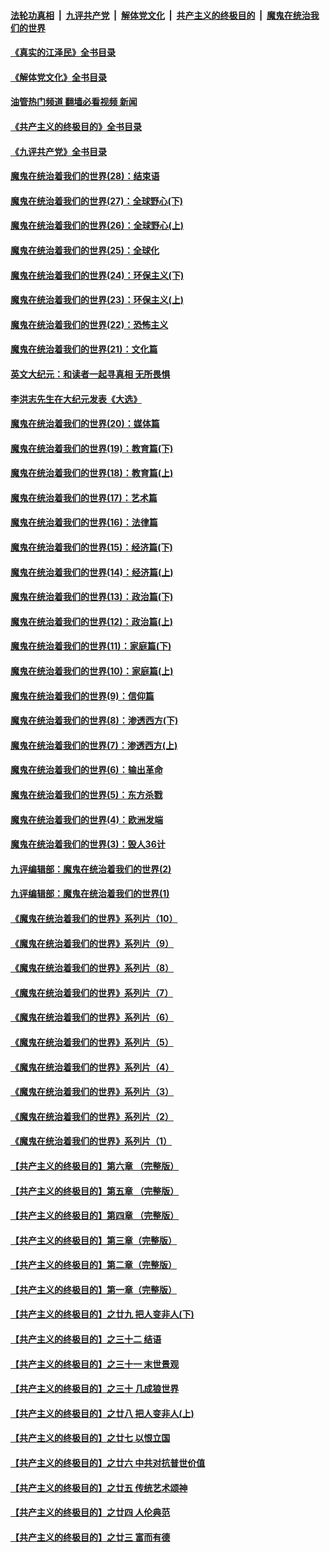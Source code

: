 ####  [法轮功真相](../../../../basic/blob/master/README.md?t=05241831) &nbsp;|&nbsp; [九评共产党](../../../../9ping.md/blob/master/README.md?t=05241831) &nbsp;|&nbsp; [解体党文化](../../../../jtdwh.md/blob/master/README.md?t=05241831)  &nbsp;|&nbsp; [共产主义的终极目的](../../../../gczydzjmd.md/blob/master/README.md?t=05241831) &nbsp;|&nbsp; [魔鬼在统治我们的世界](../../../../mgztzwmdsj.md/blob/master/README.md?t=05241831) 

#### [《真实的江泽民》全书目录](../pages/nsc422/n13721399.md?t=05241831) 

#### [《解体党文化》全书目录](../pages/nsc422/n13721157.md?t=05241831) 

#### [油管热门频道 翻墙必看视频 新闻](http://45.76.130.85:81/youtube.html?05241831)

#### [《共产主义的终极目的》全书目录](../pages/nsc422/n13721048.md?t=05241831) 

#### [《九评共产党》全书目录](../pages/nsc422/n13708085.md?t=05241831) 

#### [魔鬼在统治着我们的世界(28)：结束语](../pages/nsc422/n10936246.md?t=05241831) 

#### [魔鬼在统治着我们的世界(27)：全球野心(下)](../pages/nsc422/n10928319.md?t=05241831) 

#### [魔鬼在统治着我们的世界(26)：全球野心(上)](../pages/nsc422/n10900318.md?t=05241831) 

#### [魔鬼在统治着我们的世界(25)：全球化](../pages/nsc422/n10788205.md?t=05241831) 

#### [魔鬼在统治着我们的世界(24)：环保主义(下)](../pages/nsc422/n10695307.md?t=05241831) 

#### [魔鬼在统治着我们的世界(23)：环保主义(上)](../pages/nsc422/n10688613.md?t=05241831) 

#### [魔鬼在统治着我们的世界(22)：恐怖主义](../pages/nsc422/n10614727.md?t=05241831) 

#### [魔鬼在统治着我们的世界(21)：文化篇](../pages/nsc422/n10597706.md?t=05241831) 

#### [英文大纪元：和读者一起寻真相 无所畏惧](../pages/nsc422/n12542027.md?t=05241831) 

#### [李洪志先生在大纪元发表《大选》](../pages/nsc422/n12534746.md?t=05241831) 

#### [魔鬼在统治着我们的世界(20)：媒体篇](../pages/nsc422/n10586579.md?t=05241831) 

#### [魔鬼在统治着我们的世界(19)：教育篇(下)](../pages/nsc422/n10564808.md?t=05241831) 

#### [魔鬼在统治着我们的世界(18)：教育篇(上)](../pages/nsc422/n10526970.md?t=05241831) 

#### [魔鬼在统治着我们的世界(17)：艺术篇](../pages/nsc422/n10499093.md?t=05241831) 

#### [魔鬼在统治着我们的世界(16)：法律篇](../pages/nsc422/n10485969.md?t=05241831) 

#### [魔鬼在统治着我们的世界(15)：经济篇(下)](../pages/nsc422/n10469975.md?t=05241831) 

#### [魔鬼在统治着我们的世界(14)：经济篇(上)](../pages/nsc422/n10457370.md?t=05241831) 

#### [魔鬼在统治着我们的世界(13)：政治篇(下)](../pages/nsc422/n10448270.md?t=05241831) 

#### [魔鬼在统治着我们的世界(12)：政治篇(上)](../pages/nsc422/n10444576.md?t=05241831) 

#### [魔鬼在统治着我们的世界(11)：家庭篇(下)](../pages/nsc422/n10440961.md?t=05241831) 

#### [魔鬼在统治着我们的世界(10)：家庭篇(上)](../pages/nsc422/n10435448.md?t=05241831) 

#### [魔鬼在统治着我们的世界(9)：信仰篇](../pages/nsc422/n10432159.md?t=05241831) 

#### [魔鬼在统治着我们的世界(8)：渗透西方(下)](../pages/nsc422/n10429603.md?t=05241831) 

#### [魔鬼在统治着我们的世界(7)：渗透西方(上)](../pages/nsc422/n10426013.md?t=05241831) 

#### [魔鬼在统治着我们的世界(6)：输出革命](../pages/nsc422/n10421536.md?t=05241831) 

#### [魔鬼在统治着我们的世界(5)：东方杀戮](../pages/nsc422/n10417707.md?t=05241831) 

#### [魔鬼在统治着我们的世界(4)：欧洲发端](../pages/nsc422/n10414890.md?t=05241831) 

#### [魔鬼在统治着我们的世界(3)：毁人36计](../pages/nsc422/n10411583.md?t=05241831) 

#### [九评编辑部：魔鬼在统治着我们的世界(2)](../pages/nsc422/n10410036.md?t=05241831) 

#### [九评编辑部：魔鬼在统治着我们的世界(1)](../pages/nsc422/n10406825.md?t=05241831) 

#### [《魔鬼在统治着我们的世界》系列片（10）](../pages/nsc422/n12292670.md?t=05241831) 

#### [《魔鬼在统治着我们的世界》系列片（9）](../pages/nsc422/n12290859.md?t=05241831) 

#### [《魔鬼在统治着我们的世界》系列片（8）](../pages/nsc422/n12287445.md?t=05241831) 

#### [《魔鬼在统治着我们的世界》系列片（7）](../pages/nsc422/n12283425.md?t=05241831) 

#### [《魔鬼在统治着我们的世界》系列片（6）](../pages/nsc422/n12282314.md?t=05241831) 

#### [《魔鬼在统治着我们的世界》系列片（5）](../pages/nsc422/n12281419.md?t=05241831) 

#### [《魔鬼在统治着我们的世界》系列片（4）](../pages/nsc422/n12274024.md?t=05241831) 

#### [《魔鬼在统治着我们的世界》系列片（3）](../pages/nsc422/n12271322.md?t=05241831) 

#### [《魔鬼在统治着我们的世界》系列片（2）](../pages/nsc422/n12269049.md?t=05241831) 

#### [《魔鬼在统治着我们的世界》系列片（1）](../pages/nsc422/n12267575.md?t=05241831) 

#### [【共产主义的终极目的】第六章 （完整版）](../pages/nsc422/n11428913.md?t=05241831) 

#### [【共产主义的终极目的】第五章 （完整版）](../pages/nsc422/n11428912.md?t=05241831) 

#### [【共产主义的终极目的】第四章 （完整版）](../pages/nsc422/n11428907.md?t=05241831) 

#### [【共产主义的终极目的】第三章（完整版）](../pages/nsc422/n11428848.md?t=05241831) 

#### [【共产主义的终极目的】第二章（完整版）](../pages/nsc422/n11428831.md?t=05241831) 

#### [【共产主义的终极目的】第一章（完整版）](../pages/nsc422/n11417651.md?t=05241831) 

#### [【共产主义的终极目的】之廿九 把人变非人(下)](../pages/nsc422/n11344140.md?t=05241831) 

#### [【共产主义的终极目的】之三十二 结语](../pages/nsc422/n11360535.md?t=05241831) 

#### [【共产主义的终极目的】之三十一 末世景观](../pages/nsc422/n11351129.md?t=05241831) 

#### [【共产主义的终极目的】之三十 几成狼世界](../pages/nsc422/n11348280.md?t=05241831) 

#### [【共产主义的终极目的】之廿八 把人变非人(上)](../pages/nsc422/n11340492.md?t=05241831) 

#### [【共产主义的终极目的】之廿七 以恨立国](../pages/nsc422/n11336944.md?t=05241831) 

#### [【共产主义的终极目的】之廿六 中共对抗普世价值](../pages/nsc422/n11324785.md?t=05241831) 

#### [【共产主义的终极目的】之廿五 传统艺术颂神](../pages/nsc422/n11296396.md?t=05241831) 

#### [【共产主义的终极目的】之廿四 人伦典范](../pages/nsc422/n11296397.md?t=05241831) 

#### [【共产主义的终极目的】之廿三 富而有德](../pages/nsc422/n11283598.md?t=05241831) 

<img src='http://gfw-breaker.win/goodnews/indexes/nsc422.md' width='0px' height='0px'/>
